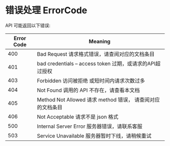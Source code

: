 # 错误处理 ErrorCode

API 可能返回以下错误:

| Error Code               | Meaning                                             |
| ---------------------------- | ----------------------------------------------------------- |
| 400                      | Bad Request 请求格式错误，请查阅对应的文档条目                  |
| 401                      | bad credentials – access token 过期，或请求的API超过授权     |
| 403                      | Forbidden 访问被拒绝 或短时间内请求次数过多                    |
| 404                      | Not Found 调用的 API 不存在，请查看本文档                    |
| 405                      | Method Not Allowed 请求 method 错误， 请查阅对应的文档条目 |
| 406                      | Not Acceptable 请求不是 json 格式                        |
| 500                      | Internal Server Error 服务器错误，请联系客服                   |
| 503                      | Service Unavailable 服务器暂时下线，请稍候重试                 |
